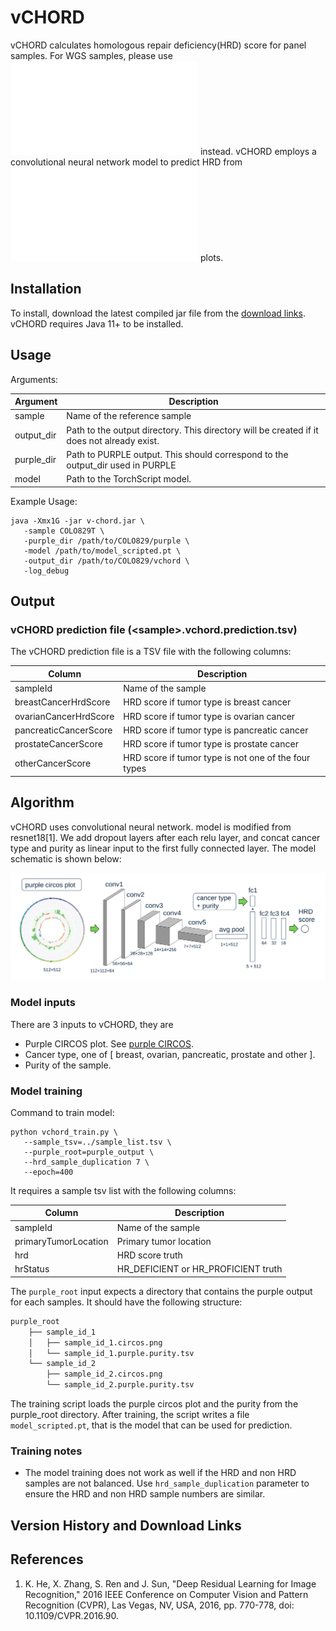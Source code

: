# vCHORD

vCHORD calculates homologous repair deficiency(HRD) score for panel samples. For WGS samples, please use ![CHORD](../chord/src/main/R/CHORD/README.md)
instead. vCHORD employs a convolutional neural network model to predict HRD from ![PURPLE](../purple/README.md) plots.

## Installation

To install, download the latest compiled jar file from the [download links](#version-history-and-download-links).
vCHORD requires Java 11+ to be installed.

## Usage

Arguments:

| Argument   | Description                                                                                |
|------------|--------------------------------------------------------------------------------------------|
| sample     | Name of the reference sample                                                               |
| output_dir | Path to the output directory. This directory will be created if it does not already exist. |
| purple_dir | Path to PURPLE output. This should correspond to the output_dir used in PURPLE             |
| model      | Path to the TorchScript model.                                                             |

Example Usage:

```
java -Xmx1G -jar v-chord.jar \
   -sample COLO829T \
   -purple_dir /path/to/COLO829/purple \
   -model /path/to/model_scripted.pt \
   -output_dir /path/to/COLO829/vchord \
   -log_debug
```

## Output

### vCHORD prediction file (\<sample\>.vchord.prediction.tsv)
The vCHORD prediction file is a TSV file with the following columns:

| Column                | Description                                          |
|-----------------------|------------------------------------------------------|
| sampleId              | Name of the sample                                   |
| breastCancerHrdScore  | HRD score if tumor type is breast cancer             |
| ovarianCancerHrdScore | HRD score if tumor type is ovarian cancer            |
| pancreaticCancerScore | HRD score if tumor type is pancreatic cancer         |
| prostateCancerScore   | HRD score if tumor type is prostate cancer           |
| otherCancerScore      | HRD score if tumor type is not one of the four types |

## Algorithm

vCHORD uses convolutional neural network. model is modified from resnet18[1]. We add dropout layers after each relu layer, and concat cancer type and purity as linear input
to the first fully connected layer. The model schematic is shown below:

![Input vCHORD model](doc/vchord.svg)

### Model inputs
There are 3 inputs to vCHORD, they are
* Purple CIRCOS plot. See [purple CIRCOS](../purple/README.md#CIRCOS).
* Cancer type, one of [ breast, ovarian, pancreatic, prostate and other ].
* Purity of the sample.

### Model training

Command to train model:

```
python vchord_train.py \
   --sample_tsv=../sample_list.tsv \
   --purple_root=purple_output \
   --hrd_sample_duplication 7 \
   --epoch=400
```

It requires a sample tsv list with the following columns:

| Column               | Description                                          |
|----------------------|------------------------------------------------------|
| sampleId             | Name of the sample                                   |
| primaryTumorLocation | Primary tumor location                               |
| hrd                  | HRD score truth                                      |
| hrStatus             | HR_DEFICIENT or HR_PROFICIENT truth                  |

The `purple_root` input expects a directory that contains the purple output for each samples. It should have the following structure:

```markdown
purple_root
    ├── sample_id_1
    │   ├── sample_id_1.circos.png
    │   └── sample_id_1.purple.purity.tsv
    └── sample_id_2
        ├── sample_id_2.circos.png
        └── sample_id_2.purple.purity.tsv
```

The training script loads the purple circos plot and the purity from the purple_root directory.
After training, the script writes a file `model_scripted.pt`, that is the model that can be used for prediction.

### Training notes

* The model training does not work as well if the HRD and non HRD samples are not balanced. Use `hrd_sample_duplication` parameter
to ensure the HRD and non HRD sample numbers are similar.

## Version History and Download Links

## References
1. K. He, X. Zhang, S. Ren and J. Sun, "Deep Residual Learning for Image Recognition,"
  2016 IEEE Conference on Computer Vision and Pattern Recognition (CVPR), Las Vegas, NV, USA, 2016, pp. 770-778, doi: 10.1109/CVPR.2016.90.
